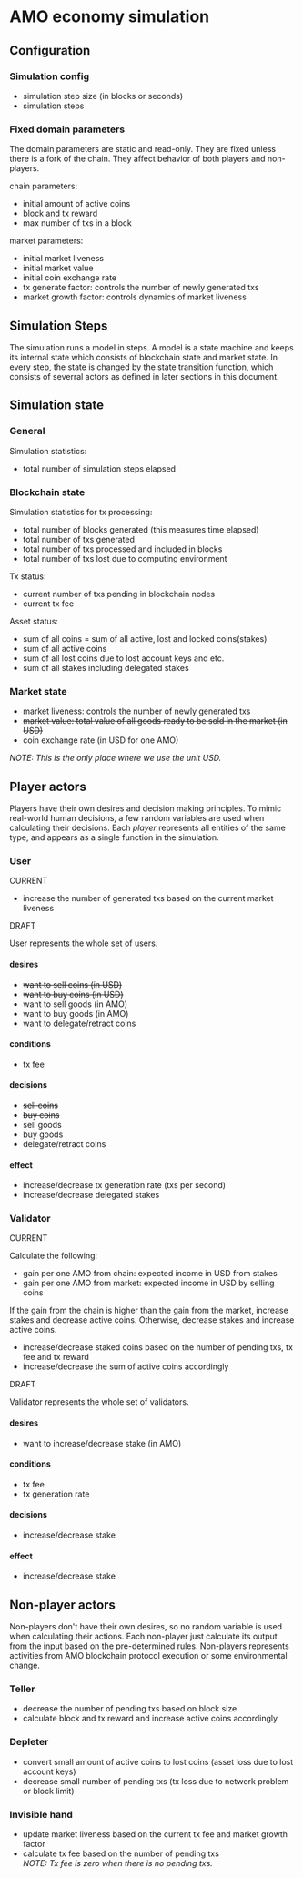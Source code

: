 # AMO economy simulation

## Configuration
### Simulation config
- simulation step size (in blocks or seconds)
- simulation steps

### Fixed domain parameters
The domain parameters are static and read-only. They are fixed unless there is
a fork of the chain. They affect behavior of both players and non-players.

chain parameters:
- initial amount of active coins
- block and tx reward
- max number of txs in a block

market parameters:
- initial market liveness
- initial market value
- initial coin exchange rate
- tx generate factor: controls the number of newly generated txs
- market growth factor: controls dynamics of market liveness

## Simulation Steps
The simulation runs a model in steps. A model is a state machine and keeps its
internal state which consists of blockchain state and market state. In every
step, the state is changed by the state transition function, which consists of
severral actors as defined in later sections in this document.

## Simulation state
### General
Simulation statistics:
- total number of simulation steps elapsed

### Blockchain state
Simulation statistics for tx processing:
- total number of blocks generated (this measures time elapsed)
- total number of txs generated
- total number of txs processed and included in blocks
- total number of txs lost due to computing environment

Tx status:
- current number of txs pending in blockchain nodes
- current tx fee

Asset status:
- sum of all coins = sum of all active, lost and locked coins(stakes)
- sum of all active coins
- sum of all lost coins due to lost account keys and etc.
- sum of all stakes including delegated stakes


### Market state
- market liveness: controls the number of newly generated txs
- <s>market value: total value of all goods ready to be sold in the market (in
  USD)</s>
- coin exchange rate (in USD for one AMO)

*NOTE: This is the only place where we use the unit USD.*

## Player actors
Players have their own desires and decision making principles. To mimic
real-world human decisions, a few random variables are used when calculating
their decisions. Each *player* represents all entities of the same type, and
appears as a single function in the simulation.

### User
CURRENT

- increase the number of generated txs based on the current market liveness

DRAFT

User represents the whole set of users.

#### desires
- <s>want to sell coins (in USD)</s>
- <s>want to buy coins (in USD)</s>
- want to sell goods (in AMO)
- want to buy goods (in AMO)
- want to delegate/retract coins

#### conditions
- tx fee

#### decisions
- <s>sell coins</s>
- <s>buy coins</s>
- sell goods
- buy goods
- delegate/retract coins

#### effect
- increase/decrease tx generation rate (txs per second)
- increase/decrease delegated stakes

### Validator
CURRENT

Calculate the following:
- gain per one AMO from chain: expected income in USD from stakes
- gain per one AMO from market: expected income in USD by selling coins

If the gain from the chain is higher than the gain from the market, increase
stakes and decrease active coins. Otherwise, decrease stakes and increase
active coins.


- increase/decrease staked coins based on the number of pending txs, tx fee and
  tx reward
- increase/decrease the sum of active coins accordingly

DRAFT

Validator represents the whole set of validators.

#### desires
- want to increase/decrease stake (in AMO)

#### conditions
- tx fee
- tx generation rate

#### decisions
- increase/decrease stake

#### effect
- increase/decrease stake

## Non-player actors
Non-players don't have their own desires, so no random variable is used when
calculating their actions. Each non-player just calculate its output from the
input based on the pre-determined rules. Non-players represents activities from
AMO blockchain protocol execution or some environmental change.

### Teller
- decrease the number of pending txs based on block size
- calculate block and tx reward and increase active coins accordingly

### Depleter
- convert small amount of active coins to lost coins (asset loss due to lost
  account keys)
- decrease small number of pending txs (tx loss due to network problem or block
  limit)

### Invisible hand
- update market liveness based on the current tx fee and market growth factor
- calculate tx fee based on the number of pending txs<br/>
  *NOTE: Tx fee is zero when there is no pending txs.*
